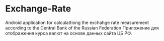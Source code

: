 # Exchange-Rate
Android application for calculattiong the exchahge rate measurement according to the Central Bank of the Russian Federation
Приложение для отображения курса валют на основе данных сайта ЦБ РФ.
